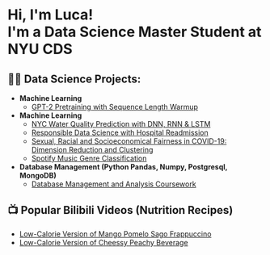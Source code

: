 <h1>Hi, I'm Luca! <br/> I'm a Data Science Master Student at NYU CDS

<h2>👨‍💻 Data Science Projects:</h2>

- <b>Machine Learning</b>
  - [GPT-2 Pretraining with Sequence Length Warmup](https://github.com/asspresso/Sequence-Length-Warmup)
- <b>Machine Learning</b>
  - [NYC Water Quality Prediction with DNN, RNN & LSTM](https://github.com/asspresso/NYC-Water-Quality-Prediction)
  - [Responsible Data Science with Hospital Readmission](https://github.com/asspresso/Responsible-Data-Science-Project)
  - [Sexual, Racial and Socioeconomical Fairness in COVID-19: Dimension Reduction and Clustering](https://github.com/asspresso/Sexual-Racial-and-Socioeconomical-Fairness-in-COVID-19)
  - [Spotify Music Genre Classification](https://github.com/asspresso/Spotify-Music-Classification)
- <b>Database Management (Python Pandas, Numpy, Postgresql, MongoDB)</b>
  - [Database Management and Analysis Coursework](https://github.com/asspresso/Database-Management-and-Analysis)

<h2>📺 Popular Bilibili Videos (Nutrition Recipes)</h2>

- [Low-Calorie Version of Mango Pomelo Sago Frappuccino](https://www.bilibili.com/video/BV1Zg4y1i7YZ/)
- [Low-Calorie Version of Cheessy Peachy Beverage](https://www.bilibili.com/video/BV1yg4y1B7Ep/)


<!--
**asspresso/asspresso** is a ✨ _special_ ✨ repository because its `README.md` (this file) appears on your GitHub profile.

Here are some ideas to get you started:

- 🔭 I’m currently working on ...
- 🌱 I’m currently learning ...
- 👯 I’m looking to collaborate on ...
- 🤔 I’m looking for help with ...
- 💬 Ask me about ...
- 📫 How to reach me: ...
- 😄 Pronouns: ...
- ⚡ Fun fact: ...
-->
